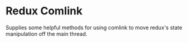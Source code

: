 # Redux Comlink

Supplies some helpful methods for using comlink to move redux's state
manipulation off the main thread.